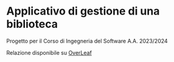 # Applicativo di gestione di una biblioteca

Progetto per il Corso di Ingegneria del Software A.A. 2023/2024

Relazione disponibile su [OverLeaf](https://it.overleaf.com/read/ynjpprsbtxpc#54fde6)
